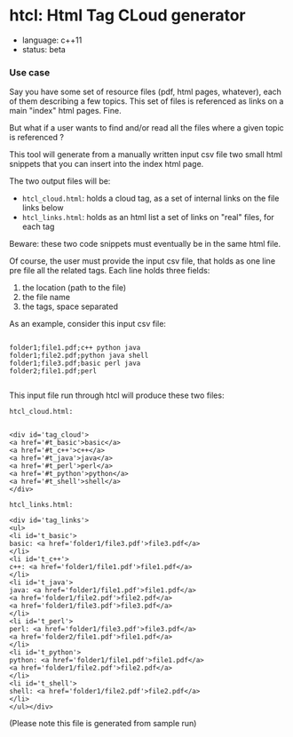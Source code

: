 # htcl: Html Tag CLoud generator

* language: c++11
* status: beta

### Use case ###
Say you have some set of resource files (pdf, html pages, whatever), each of them describing a few topics.
This set of files is referenced as links on a main "index" html pages. Fine.

But what if a user wants to find and/or read all the files where a given topic is referenced ?

This tool will generate from a manually written input csv file two small html snippets that you can insert into the index html page.

The two output files will be:
 * `htcl_cloud.html`: holds a cloud tag, as a set of internal links on the file links below
 * `htcl_links.html`: holds as an html list a set of links on "real" files, for each tag

Beware: these two code snippets must eventually be in the same html file.

 Of course, the user must provide the input csv file, that holds as one line pre file all the related tags.
 Each line holds three fields:
  1. the location (path to the file)
  1. the file name
  1. the tags, space separated

As an example, consider this input csv file:

```

folder1;file1.pdf;c++ python java
folder1;file2.pdf;python java shell
folder1;file3.pdf;basic perl java
folder2;file1.pdf;perl


```

This input file run through htcl will produce these two files:

`htcl_cloud.html:`

```

<div id='tag_cloud'>
<a href='#t_basic'>basic</a>
<a href='#t_c++'>c++</a>
<a href='#t_java'>java</a>
<a href='#t_perl'>perl</a>
<a href='#t_python'>python</a>
<a href='#t_shell'>shell</a>
</div>
```

`htcl_links.html:`
```
<div id='tag_links'>
<ul>
<li id='t_basic'>
basic: <a href='folder1/file3.pdf'>file3.pdf</a>
</li>
<li id='t_c++'>
c++: <a href='folder1/file1.pdf'>file1.pdf</a>
</li>
<li id='t_java'>
java: <a href='folder1/file1.pdf'>file1.pdf</a>
<a href='folder1/file2.pdf'>file2.pdf</a>
<a href='folder1/file3.pdf'>file3.pdf</a>
</li>
<li id='t_perl'>
perl: <a href='folder1/file3.pdf'>file3.pdf</a>
<a href='folder2/file1.pdf'>file1.pdf</a>
</li>
<li id='t_python'>
python: <a href='folder1/file1.pdf'>file1.pdf</a>
<a href='folder1/file2.pdf'>file2.pdf</a>
</li>
<li id='t_shell'>
shell: <a href='folder1/file2.pdf'>file2.pdf</a>
</li>
</ul></div>
```

(Please note this file is generated from sample run)
